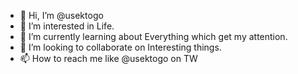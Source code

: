- 👋 Hi, I’m @usektogo
- 👀 I’m interested in Life.
- 🌱 I’m currently learning about Everything which get my attention.
- 💞️ I’m looking to collaborate on Interesting things.
- 📫 How to reach me like @usektogo on TW



<!---
usektogo/usektogo is a ✨ special ✨ repository because its `README.md` (this file) appears on your GitHub profile.
You can click the Preview link to take a look at your changes.
--->
